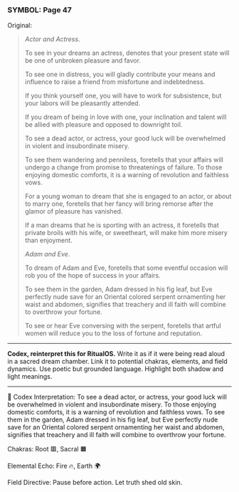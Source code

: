 ### SYMBOL: Page 47

Original:
> _Actor and Actress_.
> 
> 
> To see in your dreams an actress, denotes that your present state
> will be one of unbroken pleasure and favor.
> 
> 
> To see one in distress, you will gladly contribute your means and influence
> to raise a friend from misfortune and indebtedness.
> 
> 
> If you think yourself one, you will have to work for subsistence,
> but your labors will be pleasantly attended.
> 
> 
> If you dream of being in love with one, your inclination and talent
> will be allied with pleasure and opposed to downright toil.
> 
> 
> To see a dead actor, or actress, your good luck will be overwhelmed
> in violent and insubordinate misery.
> 
> 
> To see them wandering and penniless, foretells that your affairs
> will undergo a change from promise to threatenings of failure.
> To those enjoying domestic comforts, it is a warning of revolution
> and faithless vows.
> 
> 
> For a young woman to dream that she is engaged to an actor,
> or about to marry one, foretells that her fancy will bring
> remorse after the glamor of pleasure has vanished.
> 
> 
> If a man dreams that he is sporting with an actress,
> it foretells that private broils with his wife, or sweetheart,
> will make him more misery than enjoyment.
> 
> 
> _Adam and Eve_.
> 
> 
> To dream of Adam and Eve, foretells that some eventful occasion
> will rob you of the hope of success in your affairs.
> 
> 
> To see them in the garden, Adam dressed in his fig leaf, but Eve perfectly
> nude save for an Oriental colored serpent ornamenting her waist and abdomen,
> signifies that treachery and ill faith will combine to overthrow your fortune.
> 
> 
> To see or hear Eve conversing with the serpent, foretells that artful
> women will reduce you to the loss of fortune and reputation.

---

**Codex, reinterpret this for RitualOS.**
Write it as if it were being read aloud in a sacred dream chamber.
Link it to potential chakras, elements, and field dynamics.
Use poetic but grounded language.
Highlight both shadow and light meanings.

---

🔁 Codex Interpretation:
To see a dead actor, or actress, your good luck will be overwhelmed in violent and insubordinate misery. To those enjoying domestic comforts, it is a warning of revolution and faithless vows. To see them in the garden, Adam dressed in his fig leaf, but Eve perfectly nude save for an Oriental colored serpent ornamenting her waist and abdomen, signifies that treachery and ill faith will combine to overthrow your fortune.

Chakras: Root 🟥, Sacral 🟧

Elemental Echo: Fire 🔥, Earth 🌍

Field Directive: Pause before action. Let truth shed old skin.

